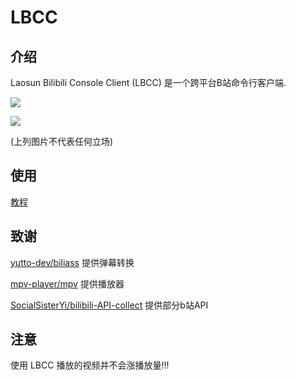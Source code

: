 # LBCC

## 介绍
Laosun Bilibili Console Client (LBCC) 是一个跨平台B站命令行客户端.

![](https://laosun-image.obs.cn-north-4.myhuaweicloud.com/111111.png)

![](https://laosun-image.obs.cn-north-4.myhuaweicloud.com/11111.png)

(上列图片不代表任何立场)

## 使用

[教程](USAGE.md)

## 致谢

[yutto-dev/biliass](https://github.com/yutto-dev/biliass/) 提供弹幕转换

[mpv-player/mpv](https://github.com/mpv-player/mpv/) 提供播放器

[SocialSisterYi/bilibili-API-collect](https://github.com/SocialSisterYi/bilibili-API-collect/) 提供部分b站API

## 注意

使用 LBCC 播放的视频并不会涨播放量!!!
